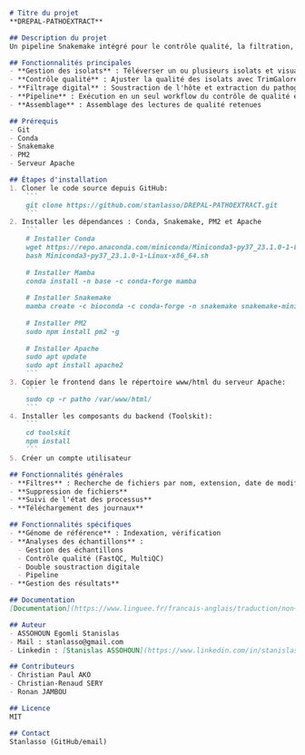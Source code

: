 ```markdown
# Titre du projet
**DREPAL-PATHOEXTRACT**

## Description du projet
Un pipeline Snakemake intégré pour le contrôle qualité, la filtration, la double soustraction digitale, et la génération de fichiers consensus à partir de données de séquençage Sanger et NGS.

## Fonctionnalités principales
- **Gestion des isolats** : Téléverser un ou plusieurs isolats et visualiser leurs qualités via FastQC et MultiQC
- **Contrôle qualité** : Ajuster la qualité des isolats avec TrimGalore
- **Filtrage digital** : Soustraction de l'hôte et extraction du pathogène d'intérêt
- **Pipeline** : Exécution en un seul workflow du contrôle de qualité et du filtrage digital
- **Assemblage** : Assemblage des lectures de qualité retenues

## Prérequis
- Git
- Conda
- Snakemake
- PM2
- Serveur Apache

## Étapes d'installation
1. Cloner le code source depuis GitHub:
    ```
    git clone https://github.com/stanlasso/DREPAL-PATHOEXTRACT.git
    ```
2. Installer les dépendances : Conda, Snakemake, PM2 et Apache
    ```
    # Installer Conda
    wget https://repo.anaconda.com/miniconda/Miniconda3-py37_23.1.0-1-Linux-x86_64.sh
    bash Miniconda3-py37_23.1.0-1-Linux-x86_64.sh
    
    # Installer Mamba
    conda install -n base -c conda-forge mamba
    
    # Installer Snakemake
    mamba create -c bioconda -c conda-forge -n snakemake snakemake-minimal
    
    # Installer PM2
    sudo npm install pm2 -g
    
    # Installer Apache
    sudo apt update
    sudo apt install apache2
    ```
3. Copier le frontend dans le répertoire www/html du serveur Apache:
    ```
    sudo cp -r patho /var/www/html/
    ```
4. Installer les composants du backend (Toolskit):
    ```
    cd toolskit
    npm install
    ```
5. Créer un compte utilisateur

## Fonctionnalités générales
- **Filtres** : Recherche de fichiers par nom, extension, date de modification, etc.
- **Suppression de fichiers**
- **Suivi de l'état des processus**
- **Téléchargement des journaux**

## Fonctionnalités spécifiques
- **Génome de référence** : Indexation, vérification
- **Analyses des échantillons** :
  - Gestion des échantillons
  - Contrôle qualité (FastQC, MultiQC)
  - Double soustraction digitale
  - Pipeline
- **Gestion des résultats**

## Documentation
[Documentation](https://www.linguee.fr/francais-anglais/traduction/non+valide.html)

## Auteur
- ASSOHOUN Egomli Stanislas
- Mail : stanlasso@gmail.com
- Linkedin : [Stanislas ASSOHOUN](https://www.linkedin.com/in/stanislas-assohoun-2b973bab/)

## Contributeurs
- Christian Paul AKO
- Christian-Renaud SERY
- Ronan JAMBOU

## Licence
MIT

## Contact
Stanlasso (GitHub/email)
```
